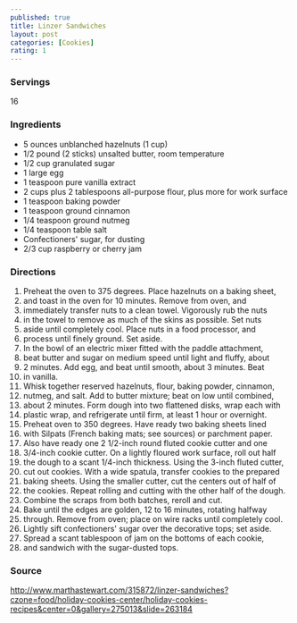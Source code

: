 ```yaml
---
published: true
title: Linzer Sandwiches
layout: post
categories: [Cookies]
rating: 1
---
```

### Servings
16

### Ingredients
- 5 ounces unblanched hazelnuts (1 cup)
- 1/2 pound (2 sticks) unsalted butter, room temperature
- 1/2 cup granulated sugar
- 1 large egg
- 1 teaspoon pure vanilla extract
- 2 cups plus 2 tablespoons all-purpose flour, plus more for work surface
- 1 teaspoon baking powder
- 1 teaspoon ground cinnamon
- 1/4 teaspoon ground nutmeg
- 1/4 teaspoon table salt
- Confectioners' sugar, for dusting
- 2/3 cup raspberry or cherry jam

### Directions
1. Preheat the oven to 375 degrees. Place hazelnuts on a baking sheet,
2. and toast in the oven for 10 minutes. Remove from oven, and
3. immediately transfer nuts to a clean towel. Vigorously rub the nuts
4. in the towel to remove as much of the skins as possible. Set nuts
5. aside until completely cool. Place nuts in a food processor, and
6. process until finely ground. Set aside.
7. In the bowl of an electric mixer fitted with the paddle attachment,
8. beat butter and sugar on medium speed until light and fluffy, about
9. 2 minutes. Add egg, and beat until smooth, about 3 minutes. Beat
10. in vanilla.
11. Whisk together reserved hazelnuts, flour, baking powder, cinnamon,
12. nutmeg, and salt. Add to butter mixture; beat on low until combined,
13. about 2 minutes. Form dough into two flattened disks, wrap each with
14. plastic wrap, and refrigerate until firm, at least 1 hour or overnight.
15. Preheat oven to 350 degrees. Have ready two baking sheets lined
16. with Silpats (French baking mats; see sources) or parchment paper.
17. Also have ready one 2 1/2-inch round fluted cookie cutter and one
18. 3/4-inch cookie cutter. On a lightly floured work surface, roll out half
19. the dough to a scant 1/4-inch thickness. Using the 3-inch fluted cutter,
20. cut out cookies. With a wide spatula, transfer cookies to the prepared
21. baking sheets. Using the smaller cutter, cut the centers out of half of
22. the cookies. Repeat rolling and cutting with the other half of the dough.
23. Combine the scraps from both batches, reroll and cut.
24. Bake until the edges are golden, 12 to 16 minutes, rotating halfway
25. through. Remove from oven; place on wire racks until completely cool.
26. Lightly sift confectioners' sugar over the decorative tops; set aside.
27. Spread a scant tablespoon of jam on the bottoms of each cookie,
28. and sandwich with the sugar-dusted tops.

### Source
<a href="http://www.marthastewart.com/315872/linzer-sandwiches?czone=food/holiday-cookies-center/holiday-cookies-recipes&center=0&gallery=275013&slide=263184" target="new">http://www.marthastewart.com/315872/linzer-sandwiches?czone=food/holiday-cookies-center/holiday-cookies-recipes&center=0&gallery=275013&slide=263184</a>
